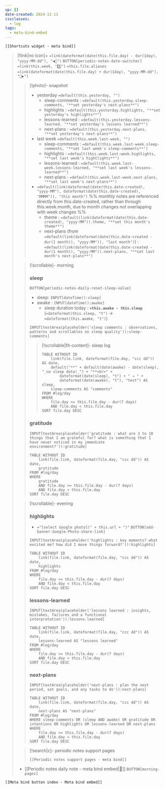 ```yaml
---
up: []
date-created: 2024-11-11
cssclasses: 
  - log
tags:
  - meta-bind-embed
---
```


```meta-bind-embed
[[Shortcuts widget - meta bind]]
```

> [!link|no icon]+ `=link(dateformat(date(this.file.day) - dur(1day), "yyyy-MM-dd"), "◀🌅")` `BUTTON[periodic-notes-date-switcher]` `=link(this.week, "7️⃣")` `=this.file.aliases` `=link(dateformat(date(this.file.day) + dur(1day), "yyyy-MM-dd"), "🌅▶")`
> 
>> [!photo]- snapshot
>> 
>> - yesterday `=default(this.yesterday, "")`
>>     - sleep-comments : `=default(this.yesterday.sleep-comments, "**set yesterday's next-plans**")`
>>     - highlights : `=default(this.yesterday.highlights, "**set yesterday's highlights**")`
>>     - lessons-learned : `=default(this.yesterday.lessons-learned, "**set yesterday's lessons learned**")`
>>     - next-plans : `=default(this.yesterday.next-plans, "**set yesterday's next-plans**")`
>> - last week `=default(this.week.last-week, "")` 
>>     - sleep-comments : `=default(this.week.last-week.sleep-comments, "**set last week's sleep-comments**")`
>>     - highlights : `=default(this.week.last-week.highlights, "**set last week's hightlights**")`
>>     - lessons-learned : `=default(this.week.last-week.lessons-learned, "**set last week's lessons-learned**")`
>>     - next-plans : `=default(this.week.last-week.next-plans, "**set last week's next-plans**")`
>> - `=default(link(dateformat(date(this.date-created), "yyyy-MM"), dateformat(date(this.date-created), "MMMM")), "this month")` %% monthly notes are referenced directly from this.date-created, rather than through this.week.month, due to month changes not overlapping with week changes %%
>>     - theme : `=default(link(dateformat(date(this.date-created), "yyyy-MM")).theme, "**set this month's theme**")`
>>     - next-plans (from `=default(link(dateformat(date(this.date-created - dur(1 month)), "yyyy-MM")), "last month")`) : `=default(link(dateformat(date(this.date-created - dur(1 month)), "yyyy-MM")).next-plans, "**set last month's next-plans**")`
>
>> [!scrollable]- morning
>> 
>> ### sleep 
>> 
>> `BUTTON[periodic-notes-daily-reset-sleep-value]`
>> - sleep: `INPUT[dateTime():sleep]` 
>> - awake : `INPUT[dateTime():awake]`
>>     - sleep duration today : **`=this.awake - this.sleep`** (`=dateformat(this.sleep, "t")` → `=dateformat(this.awake, "t")`) 
>>
>> `INPUT[textArea(placeholder('sleep comments : observations, patterns and scrollables on sleep quality')):sleep-comments]`
>>  
>>> [!scrollable|fit-content]- sleep log 
>>> ```dataview
>>> TABLE WITHOUT ID
>>>     link(file.link, dateformat(file.day, "ccc dd")) AS date,
>>>     default("**" + default(date(awake) - date(sleep), "_no sleep data!_") + "**<br>" +
>>>         dateformat(date(sleep), "t") + " → " + 
>>>         dateformat(date(awake), "t"), "test") AS sleep,
>>>     sleep-comments AS "comments"
>>> FROM #log/day
>>> WHERE 
>>>     file.day >= this.file.day - dur(7 days) 
>>>     AND file.day < this.file.day
>>> SORT file.day DESC
>>> ```
>> 
>> ### gratitude
>> 
>> `INPUT[textArea(placeholder('gratitude : what are 3 to 10 things that I am grateful for? what is something that I have never noticed in my immediate environment?')):gratitude]`
>> 
>> ```dataview
>> TABLE WITHOUT ID
>>     link(file.link, dateformat(file.day, "ccc dd")) AS date,
>>     gratitude
>> FROM #log/day
>> WHERE 
>>     gratitude 
>>     AND file.day >= this.file.day - dur(7 days) 
>>     AND file.day < this.file.day
>> SORT file.day DESC
>> ```
>
>> [!scrollable]- evening
>>
>> ### highlights
>> 
>> - `="[select Google photo](" + this.url + ")"` `BUTTON[add-banner-Google-Photo-share-link]`
>>
>> `INPUT[textArea(placeholder('highlights : key moments? what excited me? how did I move things forward?')):highlights]`
>> 
>> ```dataview
>> TABLE WITHOUT ID
>>     link(file.link, dateformat(file.day, "ccc dd")) AS date,
>>     highlights
>> FROM #log/day
>> WHERE 
>>     file.day >= this.file.day - dur(7 days) 
>>     AND file.day < this.file.day
>> SORT file.day DESC
>> ```
>> 
>> ### lessons-learned
>> 
>> `INPUT[textArea(placeholder('lessons learned : insights, mistakes, failures and a functional interpretation')):lessons-learned]`
>> 
>> ```dataview
>> TABLE WITHOUT ID
>>     link(file.link, dateformat(file.day, "ccc dd")) AS date,
>>     lessons-learned AS "lessons learned"
>> FROM #log/day
>> WHERE 
>>     file.day >= this.file.day - dur(7 days) 
>>     AND file.day < this.file.day
>> SORT file.day DESC
>> ```
>> 
>> ### next-plans 
>> 
>> `INPUT[textArea(placeholder('next-plans : plan the next period, set goals, and any tasks to do')):next-plans]`
>> 
>> ```dataview
>> TABLE WITHOUT ID
>>     link(file.link, dateformat(file.day, "ccc dd")) AS date,
>>     next-plans AS "next-plans"
>> FROM #log/day
>> WHERE sleep-comments OR (sleep AND awake) OR gratitude OR intentions OR highlights OR lessons-learned OR next-plans
>> WHERE 
>>     file.day >= this.file.day - dur(7 days) 
>>     AND file.day < this.file.day
>> SORT file.day DESC
>> ```
>
>> [!search|c]- periodic notes support pages
>> 
>> ```meta-bind-embed
>> [[Periodic notes support pages - meta bind]]
>> ```
>
> - [[Periodic notes daily note - meta bind embed|📝]] `BUTTON[morning-pages]`

```meta-bind-embed
[[Meta bind button index - Meta bind embed]]
```
